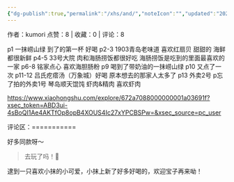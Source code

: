 ```yaml
---
{"dg-publish":true,"permalink":"/xhs/and/","noteIcon":"","updated":"2025-03-17T23:00:09.675+08:00"}
---
```


作者：kumori
点赞：8   |   收藏：0   |   评论：8

p1 一抹崂山绿 到了的第一杯 好喝
p2-3 1903青岛老味道 喜欢红扇贝 甜甜的 海鲜都很新鲜
p4-5 33号大院 肉和海肠捞饭都很好吃 海肠捞饭是吃到的里面最喜欢的一家
p6-8 铭家点心 喜欢海胆肠粉
p9 喝到了带奶油的一抹崂山绿
p10 又点了一次
p11-12 吕氏疙瘩汤（万象城）好喝 原本想去的那家人太多了
p13 外卖2号
p忘了拍的外卖1号 琴岛顺天馄饨 虾肉&精肉 喜欢虾肉

https://www.xiaohongshu.com/explore/672a7088000000001a03691f?xsec_token=ABD3ui-4sBoQI1Ae4AKTfOp8opB4XOUS4Ic27xYPCBSPw=&xsec_source=pc_user

评论区：===========

好多同款呀～

> 去玩了吗！🥺

逮到一只喜欢小抹的小可爱，小抹上新了好多好喝的，欢迎宝子再来呦！

